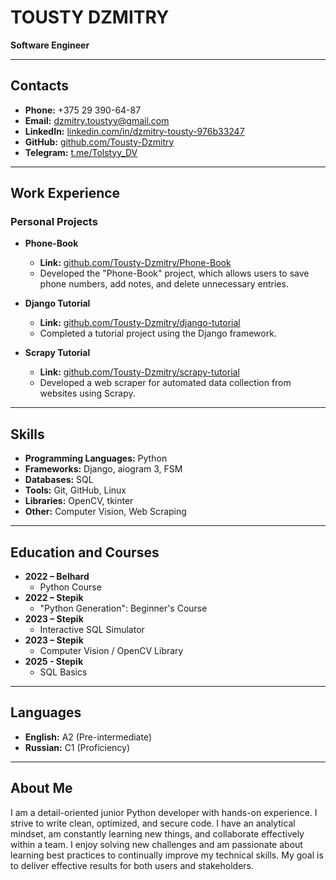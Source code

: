 # TOUSTY DZMITRY  
**Software Engineer**  

---

## **Contacts**  
- **Phone:** +375 29 390-64-87  
- **Email:** dzmitry.toustyy@gmail.com
- **LinkedIn:** [linkedin.com/in/dzmitry-tousty-976b33247](https://www.linkedin.com/in/dzmitry-tousty-976b33247)  
- **GitHub:** [github.com/Tousty-Dzmitry](https://github.com/Tousty-Dzmitry)  
- **Telegram:** [t.me/Tolstyy_DV](https://t.me/Tolstyy_DV)  

---

## **Work Experience**  

### **Personal Projects**  
- **Phone-Book**  
  - **Link:** [github.com/Tousty-Dzmitry/Phone-Book](https://github.com/Tousty-Dzmitry/Phone-Book)  
  - Developed the "Phone-Book" project, which allows users to save phone numbers, add notes, and delete unnecessary entries.  

- **Django Tutorial**  
  - **Link:** [github.com/Tousty-Dzmitry/django-tutorial](https://github.com/Tousty-Dzmitry/django-tutorial)  
  - Completed a tutorial project using the Django framework.  

- **Scrapy Tutorial**  
  - **Link:** [github.com/Tousty-Dzmitry/scrapy-tutorial](https://github.com/Tousty-Dzmitry/scrapy-tutorial)  
  - Developed a web scraper for automated data collection from websites using Scrapy.  

---

## **Skills**  
- **Programming Languages:** Python  
- **Frameworks:** Django, aiogram 3, FSM  
- **Databases:** SQL  
- **Tools:** Git, GitHub, Linux  
- **Libraries:** OpenCV, tkinter  
- **Other:** Computer Vision, Web Scraping  

---

## **Education and Courses**  
- **2022 – Belhard**  
  - Python Course  
- **2022 – Stepik**  
  - "Python Generation": Beginner's Course  
- **2023 – Stepik**  
  - Interactive SQL Simulator  
- **2023 – Stepik**  
  - Computer Vision / OpenCV Library  
- **2025 - Stepik**
  - SQL Basics
---

## **Languages**  
- **English:** A2 (Pre-intermediate)  
- **Russian:** C1 (Proficiency)  

---

## **About Me**  
I am a detail-oriented junior Python developer with hands-on experience. I strive to write clean, optimized, and secure code. I have an analytical mindset, am constantly learning new things, and collaborate effectively within a team. I enjoy solving new challenges and am passionate about learning best practices to continually improve my technical skills. My goal is to deliver effective results for both users and stakeholders.  
